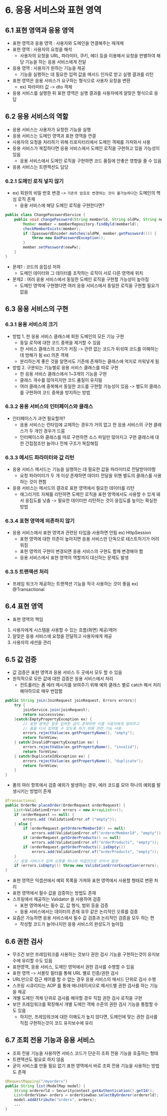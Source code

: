 # 6. 응용 서비스와 표현 영역

## 6.1 표현 영역과 응용 영역
- 표현 영역과 응용 영역 : 사용자와 도메인을 연결해주는 매개체
- 표현 영역 : 사용자의 요청을 해석
  - 사용자의 요청을 URL, 파라미터, 쿠키, 헤더 등을 이용해서 요청을 판별하여 해당 기능을 하는 응용 서비스에게 전달
- 응용 영역 : 사용자가 원하는 기능을 제공
  - 기능을 실행하는 데 필요한 입력 값을 메서드 인자로 받고 실행 결과를 리턴
- 표현 영역은 응용 서비스가 요구하는 형식으로 사용자 요청을 변환
  - ex) 파라미터 값 -> dto 객체
- 응용 서비스를 실행한 뒤 표현 영역은 실행 결과를 사용자에게 알맞은 형식으로 응답

## 6.2 응용 서비스의 역할
- 응용 서비스는 사용자가 요청한 기능을 실행
- 응용 서비스는 도메인 영역과 표현 영역을 연결
- 사용자의 요청을 처리하기 위해 리포지터리에서 도메인 객체를 가져와서 사용
- 응용 서비스가 복잡하다면 응용 서비스에서 도메인 로직을 구현하고 있을 가능성이 있음
  - 응용 서비스에서 도메인 로직을 구현하면 코드 품질에 안좋은 영향을 줄 수 있음
- 응용 서비스는 트랜잭션도 담당

### 6.2.1 도메인 로직 넣지 않기
- ex) 회원의 비밀 번호 변경 -> `기존의 암호로 변경하는 것이 불가능하다`는 도메인의 핵심 로직 존재
  - 응용 서비스에 해당 도메인 로직을 구현한다면?
```java
public class ChangePasswordService {
    public void changePassword(String memberld, String oldPw, String newPw) {
        Member member = memberRepository.findByld(memberld);
        checkMemberExists(member);
        if (IpasswordEncoder.matches(oldPW, member.getPassword())) {
            throw new BadPasswordException();
        }
        member.setPassword(newPw);
    }
}
```
  - 문제1 : 코드의 응집성 저하
    - 도메인 데이터와 그 데이터를 조작하는 로직이 서로 다른 영역에 위치
  - 문제2 : 여러 응용 서비스에서 동일한 도메인 로직을 구현할 가능성이 높아짐
    - 도메인 영역에 구현했다면 여러 응용 서비스에서 동일한 로직을 구현할 필요가 없음

## 6.3 응용 서비스의 구현

### 6.3.1 응용 서비스의 크기
- 방법 1. 한 응용 서비스 클래스에 회원 도메인의 모든 기능 구현
  - 동일 로직에 대한 코드 중복을 제거할 수 있음
  - 한 서비스 클래스의 크기가 커짐 -> 관련 없는 코드가 뒤섞여 코드를 이해하는 데 방해가 됨 ex) 의존 객체
  - 분리하는게 좋은 것을 알면서도 기존에 존재하는 클래스에 억지로 끼워넣게 됨
- 방법 2. 구분되는 기능별로 응용 서비스 클래스를 따로 구현
  - 한 응용 서비스 클래스에서 1~3개의 기능을 구현
  - 클래스 개수를 많아지지만 코드 품질이 유지됨
  - 여러 클래스에 중복해서 동일한 코드를 구현할 가능성이 있음 -> 별도의 클래스를 구현하여 코드 중복을 방지하는 방법

### 6.3.2 응용 서비스의 인터페이스와 클래스
- 인터페이스가 과연 필요할까?
  - 응용 서비스는 런타임에 교체하는 경우가 거의 없고 한 응용 서비스의 구현 클래스가 두 개인 경우가 드뭄
  - 인터페이스와 클래스를 따로 구현하면 소스 파일만 많아지고 구현 클래스에 대한 간접참조만 늘어나 전체 구조가 복잡해짐

### 6.3.3 메서드 파라미터와 값 리턴
- 응용 서비스 메서드는 기능을 실행하는 데 필요한 값을 파라미터로 전달받아야함
  - 요청 파라미터가 두 개 이상 존재하면 데이터 전달을 위핸 별도의 클래스를 사용하는 것이 편함
- 응용 서비스는 메서드의 결과로 표현 영역에서 필요한 데이터를 리턴
  - 애그리거트 자체를 리턴하면 도메인 로직을 표현 영역에서도 사용할 수 있게 돼서 응집도를 낮춤 -> 필요한 데이터만 리턴하는 것이 응집도를 높이는 확실한 방법

### 6.3.4 표현 영역에 의존하지 않기
- 응용 서비스에서 표현 영역과 관련된 타입을 사용하면 안됨 ex) HttpSession
  - 표현 영역에 대한 의존이 높아지면 응용 서비스만 단독으로 테스트하기가 어려워짐
  - 표현 영역의 구현이 변경되면 응용 서비스의 구현도 함께 변경해야 함
  - 응용 서비스에서 표현 영역의 역할까지 대신하는 문제도 발생

### 6.3.5 트랜잭션 처리
- 프레임 워크가 제공하는 트랜잭션 기능을 적극 사용하는 것이 좋음 ex) @Transactional

## 6.4 표현 영역
- 표현 영역의 책임 
1. 사용자에게 시스템을 사용할 수 있는 흐름(화면) 제공/제어
2. 알맞은 응용 서비스에 요청을 전달하고 사용자에게 제공 
3. 사용자의 세션을 관리

## 6.5 값 검증
- 값 검증은 표현 영역과 응용 서비스 두 곳에서 모두 할 수 있음
- 원칙적으로 모든 값에 대한 검증은 응용 서비스에서 처리
  - 컨트롤러는 폼 에러 메시지를 보여주기 위해 예외 클래스 별로 catch 해서 처리해야하므로 매우 번잡함
```java
public String join(JoinRequest joinRequest, Errors errors){
    try {
        joinService.join(joinRequest);
        return successview;
    }catch(EmptyPropertyException ex) {
        // 표현 영역은 잘못 입력한 값이 존재하면 이를 사용자에게 알려주고
        // 폼을 다시 입력할 수 있도록 하기 위해 관련 기능 사용
        errors.rejectValue(ex.getPropertyName(), "empty");
        return formView;
    } catch(InvalidPropertyException ex) {
        errors.rejectVaUie(ex.getPropertyName(), "invalid");
        return formView;
    } catch(DuplicateIdException ex) {
        errors.rejectValue(ex.getPropertyName(), "duplicate");
        return formView;
    }
}
```
  - 폼의 여러 항목에서 검증 예외가 발생하는 경우, 에러 코드를 모아 하나의 예외를 발생시키는 방법이 존재
```java
@Transactional
public OrderNo placeOrder(OrderRequest orderRequest) {
    List<ValidationError> errors = new ArrayList<>();
    if (orderRequest == null) {
        errors.add (ValidationError.of ("empty"));
    } else {
        if (orderRequest.getOrdererMemberId() == null)
            errors.add(ValidationError.of("ordererMemberId", "empty"));
        if (orderRequest.getOrderProducts() == null)
            errors.add(ValidationError.of("orderProducts", "empty"));
        if (orderRequest.getOrderProducts().isEmpty())
            errors.add(ValidationError.of("orderProducts", "empty"));
    }
    // 응용 서비스가 입력 오류를 하나의 익셉션으로 모아서 발생
    if (errors.isEmpty()) throw new ValidationErrorException(errors);
}
```
  - 표현 영역은 익셉션에서 예외 목록을 가져와 표현 영역에서 사용할 형태로 변환 처리
- 표현 영역에서 필수 값을 검증하는 방법도 존재
- 스프링에서 제공하는 Validator 을 사용하여 검증
  - 표현 영역에서는 필수 값, 값 형식, 범위 등을 검증
  - 응용 서비스에서는 데이터의 존재 유무 같은 논리적인 오류를 검증
- 요즘은 가능하면 응용 서비스에서 필수 값 검증과 논리적인 검증을 모두 하는 편
  - 작성할 코드가 늘어나지만 응용 서비스의 완성도가 높아짐

## 6.6 권한 검사
- 무조건 보안 프레임워크를 사용하는 것보다 권한 검사 기능을 구현하는것이 유지보수에 유리할 수도 있음
- 표현영역, 응용 서비스, 도메인 영억에서 권한 검사를 수행할 수 있음
- 표현 영역 -> 서블릿 필터를 통해 URL 별로 인증/권한 검사
- URL만으로 접근 제어를 할 수 없는 경우 응용 서비스의 매서드 단위로 검사 수행
- 스프링 시큐리티는 AOP 를 통애 애너테이셔으로 메서드별 권한 검사를 하는 기능을 제공
- 개별 도메인 객체 단위로 검사를 해야할 경우 직접 권한 검사 로직을 구현
- 보안 프레임워크를 확장해서 개별 도메인 객체 수준의 권한 검사 기능을 통합할 수도 있음
  - 하지만, 프레임워크에 대한 이해도가 높지 않다면, 도메인에 맞는 권한 검사를 직접 구현하는것이 코드 유지보수에 유리

## 6.7 조회 전용 기능과 응용 서비스
- 조회 전용 기능을 사용하면 서비스 코드가 단순히 조회 전용 기능을 호출하는 형태
- 트랜잭션도 필요로 하지 않음
- 굳이 서비스를 만들 필요 없기 표현 영역에서 바로 조회 전용 기능을 사용하는 방법도 존재
```java
@RequestMapping("/myorders")
public String list(ModelMap model) {
    String ordererld = Securitycontext.getAuthentication().getId();
    List<OrderView> orders = orderViewDao.selectByOrderer(ordererld);
    model.addAttribute("orders", orders);
    ...
}
```